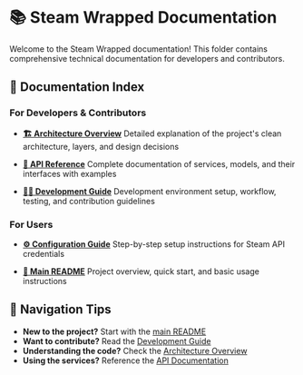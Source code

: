 # 📚 Steam Wrapped Documentation

Welcome to the Steam Wrapped documentation! This folder contains comprehensive technical documentation for developers and contributors.

## 📖 Documentation Index

### For Developers & Contributors

- **[🏗️ Architecture Overview](ARCHITECTURE.md)**
  Detailed explanation of the project's clean architecture, layers, and design decisions

- **[🔧 API Reference](API.md)**
  Complete documentation of services, models, and their interfaces with examples

- **[👩‍💻 Development Guide](DEVELOPMENT.md)**
  Development environment setup, workflow, testing, and contribution guidelines

### For Users

- **[⚙️ Configuration Guide](../docs/ENV_SETUP.md)**
  Step-by-step setup instructions for Steam API credentials

- **[📖 Main README](../README.md)**
  Project overview, quick start, and basic usage instructions

## 🧭 Navigation Tips

- **New to the project?** Start with the [main README](../README.md)
- **Want to contribute?** Read the [Development Guide](DEVELOPMENT.md)
- **Understanding the code?** Check the [Architecture Overview](ARCHITECTURE.md)
- **Using the services?** Reference the [API Documentation](API.md)